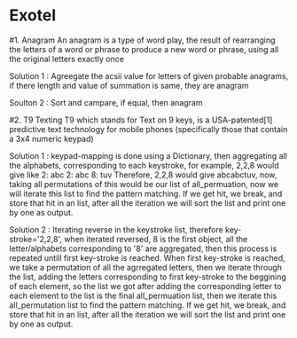 # Exotel

#1. Anagram
  An anagram is a type of word play, the result of rearranging the letters of a word or phrase to produce a new word or phrase, using all the original letters exactly once

Solution 1 : Agreegate the acsii value for letters of given probable anagrams, if there length and value of summation is same, they are anagram

Soulton 2 : Sort and campare, if equal, then anagram


#2. T9 Texting
T9 which stands for Text on 9 keys, is a USA-patented[1] predictive text technology for mobile phones (specifically those that contain a 3x4 numeric keypad)

Solution 1 : keypad-mapping is done using a Dictionary, then aggregating all the alphabets, corresponding to each keystroke, for example, 2,2,8 would give like
	 2: abc
	 2: abc
	 8: tuv
Therefore, 2,2,8 would give abcabctuv, now, taking all permutations of this would be our list of all_permuation, now we will 
iterate this list to find the pattern matching. If we get hit, we break, and store that hit in an list, after all the iteration 
we will sort the list and print one by one as output.

Solution 2 : Iterating reverse in the keystroke list, therefore key-stroke='2,2,8', when iterated reversed, 8 is the first object, all the 
letter/alphabets corresponding to '8' are aggregated, then this process is repeated untill first key-stroke is reached. When first key-stroke
is reached, we take a permutation of all the agrregated letters, then we iterate through the list, adding the letters corresponding to first
key-stroke to the beggining of each element, so the list we got after adding the corresponding letter to each element to the list is the final
all_permuation list, then we iterate this all_permutation list to find the pattern matching. If we get hit, we break, and store that hit in an list, after all the iteration 
we will sort the list and print one by one as output. 


